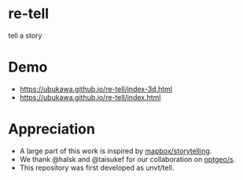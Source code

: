 # re-tell
tell a story

# Demo
- https://ubukawa.github.io/re-tell/index-3d.html
- https://ubukawa.github.io/re-tell/index.html

# Appreciation
- A large part of this work is inspired by [mapbox/storytelling](https://github.com/mapbox/storytelling).
- We thank @halsk and @taisukef for our collaboration on [optgeo/s](https://github.com/optgeo/s).
- This repository was first developed as unvt/tell.
